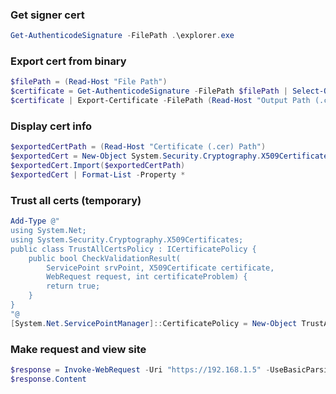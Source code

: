 ### Get signer cert
```powershell
Get-AuthenticodeSignature -FilePath .\explorer.exe
```

### Export cert from binary
```powershell
$filePath = (Read-Host "File Path")
$certificate = Get-AuthenticodeSignature -FilePath $filePath | Select-Object -ExpandProperty SignerCertificate
$certificate | Export-Certificate -FilePath (Read-Host "Output Path (.cer)")
```

### Display cert info
```powershell
$exportedCertPath = (Read-Host "Certificate (.cer) Path")
$exportedCert = New-Object System.Security.Cryptography.X509Certificates.X509Certificate2
$exportedCert.Import($exportedCertPath)
$exportedCert | Format-List -Property *
```

### Trust all certs (temporary)
```powershell
Add-Type @"
using System.Net;
using System.Security.Cryptography.X509Certificates;
public class TrustAllCertsPolicy : ICertificatePolicy {
    public bool CheckValidationResult(
        ServicePoint srvPoint, X509Certificate certificate,
        WebRequest request, int certificateProblem) {
        return true;
    }
}
"@
[System.Net.ServicePointManager]::CertificatePolicy = New-Object TrustAllCertsPolicy
```

### Make request and view site
```powershell
$response = Invoke-WebRequest -Uri "https://192.168.1.5" -UseBasicParsing
$response.Content
```

